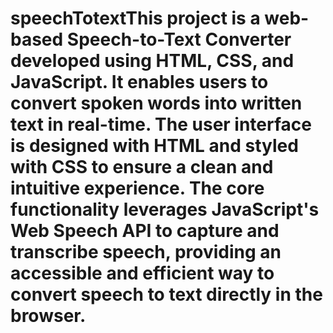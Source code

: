 # speechTotextThis project is a web-based Speech-to-Text Converter developed using HTML, CSS, and JavaScript. It enables users to convert spoken words into written text in real-time. The user interface is designed with HTML and styled with CSS to ensure a clean and intuitive experience. The core functionality leverages JavaScript's Web Speech API to capture and transcribe speech, providing an accessible and efficient way to convert speech to text directly in the browser.
